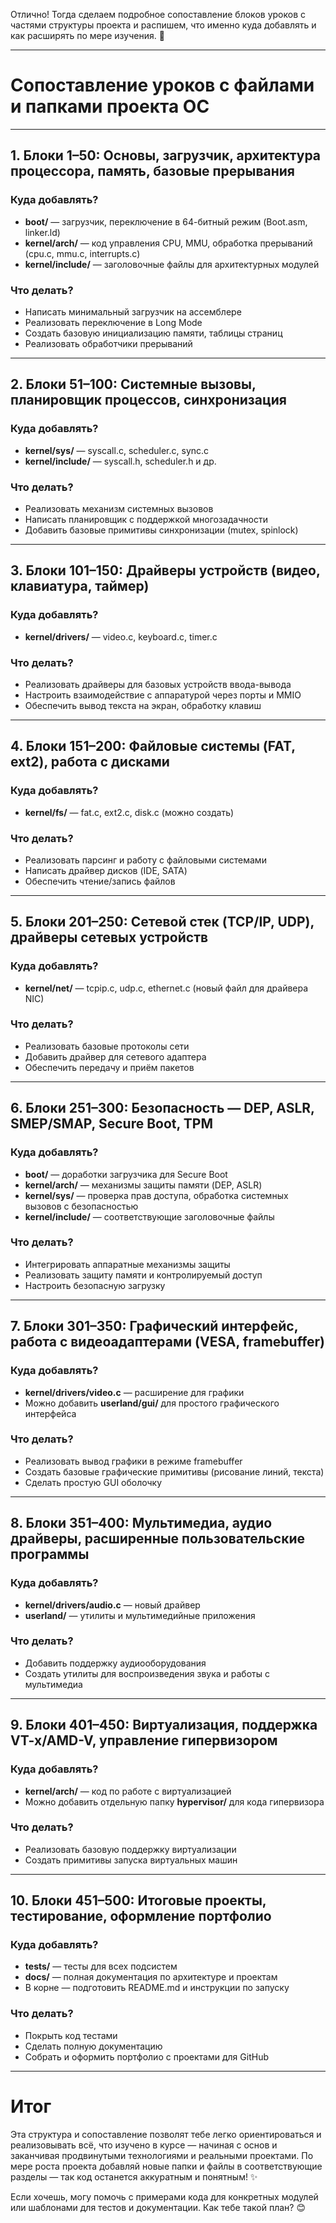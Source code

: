 Отлично! Тогда сделаем подробное сопоставление блоков уроков с частями структуры проекта и распишем, что именно куда добавлять и как расширять по мере изучения. 🚀

---

# Сопоставление уроков с файлами и папками проекта ОС

---

## 1. Блоки 1–50: Основы, загрузчик, архитектура процессора, память, базовые прерывания

### Куда добавлять?

* **boot/** — загрузчик, переключение в 64-битный режим (Boot.asm, linker.ld)
* **kernel/arch/** — код управления CPU, MMU, обработка прерываний (cpu.c, mmu.c, interrupts.c)
* **kernel/include/** — заголовочные файлы для архитектурных модулей

### Что делать?

* Написать минимальный загрузчик на ассемблере
* Реализовать переключение в Long Mode
* Создать базовую инициализацию памяти, таблицы страниц
* Реализовать обработчики прерываний

---

## 2. Блоки 51–100: Системные вызовы, планировщик процессов, синхронизация

### Куда добавлять?

* **kernel/sys/** — syscall.c, scheduler.c, sync.c
* **kernel/include/** — syscall.h, scheduler.h и др.

### Что делать?

* Реализовать механизм системных вызовов
* Написать планировщик с поддержкой многозадачности
* Добавить базовые примитивы синхронизации (mutex, spinlock)

---

## 3. Блоки 101–150: Драйверы устройств (видео, клавиатура, таймер)

### Куда добавлять?

* **kernel/drivers/** — video.c, keyboard.c, timer.c

### Что делать?

* Реализовать драйверы для базовых устройств ввода-вывода
* Настроить взаимодействие с аппаратурой через порты и MMIO
* Обеспечить вывод текста на экран, обработку клавиш

---

## 4. Блоки 151–200: Файловые системы (FAT, ext2), работа с дисками

### Куда добавлять?

* **kernel/fs/** — fat.c, ext2.c, disk.c (можно создать)

### Что делать?

* Реализовать парсинг и работу с файловыми системами
* Написать драйвер дисков (IDE, SATA)
* Обеспечить чтение/запись файлов

---

## 5. Блоки 201–250: Сетевой стек (TCP/IP, UDP), драйверы сетевых устройств

### Куда добавлять?

* **kernel/net/** — tcpip.c, udp.c, ethernet.c (новый файл для драйвера NIC)

### Что делать?

* Реализовать базовые протоколы сети
* Добавить драйвер для сетевого адаптера
* Обеспечить передачу и приём пакетов

---

## 6. Блоки 251–300: Безопасность — DEP, ASLR, SMEP/SMAP, Secure Boot, TPM

### Куда добавлять?

* **boot/** — доработки загрузчика для Secure Boot
* **kernel/arch/** — механизмы защиты памяти (DEP, ASLR)
* **kernel/sys/** — проверка прав доступа, обработка системных вызовов с безопасностью
* **kernel/include/** — соответствующие заголовочные файлы

### Что делать?

* Интегрировать аппаратные механизмы защиты
* Реализовать защиту памяти и контролируемый доступ
* Настроить безопасную загрузку

---

## 7. Блоки 301–350: Графический интерфейс, работа с видеоадаптерами (VESA, framebuffer)

### Куда добавлять?

* **kernel/drivers/video.c** — расширение для графики
* Можно добавить **userland/gui/** для простого графического интерфейса

### Что делать?

* Реализовать вывод графики в режиме framebuffer
* Создать базовые графические примитивы (рисование линий, текста)
* Сделать простую GUI оболочку

---

## 8. Блоки 351–400: Мультимедиа, аудио драйверы, расширенные пользовательские программы

### Куда добавлять?

* **kernel/drivers/audio.c** — новый драйвер
* **userland/** — утилиты и мультимедийные приложения

### Что делать?

* Добавить поддержку аудиооборудования
* Создать утилиты для воспроизведения звука и работы с мультимедиа

---

## 9. Блоки 401–450: Виртуализация, поддержка VT-x/AMD-V, управление гипервизором

### Куда добавлять?

* **kernel/arch/** — код по работе с виртуализацией
* Можно добавить отдельную папку **hypervisor/** для кода гипервизора

### Что делать?

* Реализовать базовую поддержку виртуализации
* Создать примитивы запуска виртуальных машин

---

## 10. Блоки 451–500: Итоговые проекты, тестирование, оформление портфолио

### Куда добавлять?

* **tests/** — тесты для всех подсистем
* **docs/** — полная документация по архитектуре и проектам
* В корне — подготовить README.md и инструкции по запуску

### Что делать?

* Покрыть код тестами
* Сделать полную документацию
* Собрать и оформить портфолио с проектами для GitHub

---

# Итог

Эта структура и сопоставление позволят тебе легко ориентироваться и реализовывать всё, что изучено в курсе — начиная с основ и заканчивая продвинутыми технологиями и реальными проектами. По мере роста проекта добавляй новые папки и файлы в соответствующие разделы — так код останется аккуратным и понятным! ✨

Если хочешь, могу помочь с примерами кода для конкретных модулей или шаблонами для тестов и документации. Как тебе такой план? 😊
